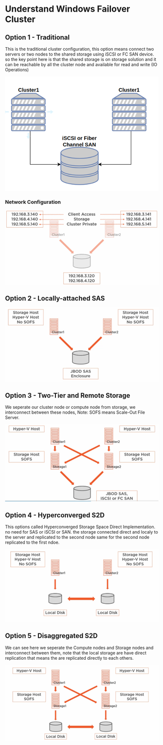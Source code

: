 # Understand Windows Failover Cluster



## Option 1 - Traditional 

This is the traditional cluster configuration, this option means connect two servers or two nodes to the shared storage using iSCSI or FC SAN device. so the key point here is that the shared storage is on storage solution and  it can be reachable by all the cluster node and available for read and write (IO Operations)

![](attachments/Pasted%20image%2020220429083304.png)

### Network Configuration 

![](attachments/Pasted%20image%2020220429091833.png)


## Option 2 - Locally-attached SAS

![](attachments/Pasted%20image%2020220429085458.png)




## Option 3 - Two-Tier and Remote Storage

We seperate our cluster node or compute node from storage, we interconnect between these nodes, Note: SOFS means Scale-Out File Server. 

![](attachments/Pasted%20image%2020220429084208.png)



## Option 4 - Hyperconverged S2D
This options called Hyperconverged Storage Space Direct Implementation.
no need for SAS or iSCSI or SAN. the storage connected direct and localy to the server and replicated to the second node same for the second node replicated to the first ndoe.

![](attachments/Pasted%20image%2020220429084704.png)

## Option 5 - Disaggregated S2D

We can see here we seperate the Compute nodes and Storage nodes and interconnect between them, note that the local storage are have direct replication that means the are replicated directly to each others.

![](attachments/Pasted%20image%2020220429085208.png)

